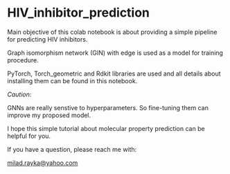 # HIV_inhibitor_prediction
Main objective of this colab notebook is about providing a simple pipeline for predicting HIV inhibitors.

Graph isomorphism network (GIN) with edge is used as a model for training procedure.

PyTorch, Torch_geometric and Rdkit libraries are used and all details about installing them can be found in this notebook.

*Caution*: 

GNNs are really senstive to hyperparameters. So fine-tuning them can improve my proposed model.

I hope this simple tutorial about molecular property prediction can be helpful for you.  

If you have a question, please reach me with:

milad.rayka@yahoo.com
